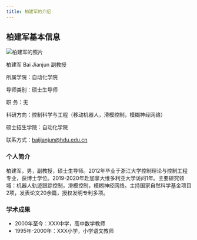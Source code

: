 ```yaml
---
title: 柏建军的介绍
---
```


## 柏建军基本信息

![柏建军的照片](/images/柏建军.jpg)

柏建军  Bai Jianjun 副教授

所属学院：自动化学院

导师类别：硕士生导师

职    务：无

科研方向：控制科学与工程（移动机器人，滑模控制，模糊神经网络）

硕士招生学院：自动化学院

联系方式：baijianjun@hdu.edu.cn



### 个人简介

柏建军，男，副教授，硕士生导师。2012年毕业于浙江大学控制理论与控制工程专业，获博士学位。2019-2020年赴加拿大维多利亚大学访问1年。主要研究领域：机器人轨迹跟踪控制，滑模控制，模糊神经网络。主持国家自然科学基金项目2项，发表论文20余篇，授权发明专利多项。

### 学术成果

- 2000年至今：XXX中学，高中数学教师
- 1995年-2000年：XXX小学，小学语文教师

